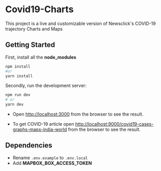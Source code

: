 # Covid19-Charts

This project is a live and customizable version of Newsclick's COVID-19 trajectory Charts and Maps

## Getting Started

First, install all the **node_modules**

```bash
npm install
#or
yarn install
```

Secondly, run the development server:

```bash
npm run dev
# or
yarn dev
```

- Open [http://localhost:3000](http://localhost:3000) from the browser to see the result.

- To get COVID-19 article open [http://localhost:9000/covid19-cases-graphs-maps-india-world](http://localhost:9000/covid19-cases-graphs-maps-india-world) from the browser to see the result.

## Dependencies

- Rename `.env.example` to `.env.local`
- Add **MAPBOX_BOX_ACCESS_TOKEN**
